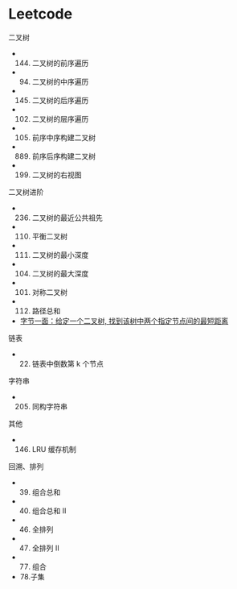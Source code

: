 # Leetcode

二叉树

- 144. 二叉树的前序遍历
- 94. 二叉树的中序遍历
- 145. 二叉树的后序遍历
- 102. 二叉树的层序遍历
- 105. 前序中序构建二叉树
- 889. 前序后序构建二叉树
- 199. 二叉树的右视图

二叉树进阶

- 236. 二叉树的最近公共祖先
- 110. 平衡二叉树
- 111. 二叉树的最小深度
- 104. 二叉树的最大深度
- 101. 对称二叉树
- 112. 路径总和
- [字节一面：给定一个二叉树, 找到该树中两个指定节点间的最短距离](https://github.com/sisterAn/JavaScript-Algorithms/issues/82)

链表

- 22. 链表中倒数第 k 个节点

字符串

- 205. 同构字符串

其他

- 146. LRU 缓存机制

回溯、排列

- 39. 组合总和
- 40. 组合总和 II
- 46. 全排列
- 47. 全排列 II
- 77. 组合
- 78.子集
